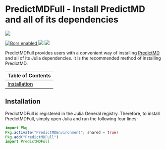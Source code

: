 # PredictMDFull - Install PredictMD and all of its dependencies

<p>
<a
href="https://doi.org/10.5281/zenodo.1291209">
<img
src="https://zenodo.org/badge/109460252.svg"/>
</a>
</p>

<p>
<a
href="https://app.bors.tech/repositories/12301">
<img
src="https://bors.tech/images/badge_small.svg"
alt="Bors enabled">
</a>
<a
href="https://travis-ci.org/bcbi/PredictMDFull.jl/branches">
<img
src=
"https://travis-ci.org/bcbi/PredictMDFull.jl.svg?branch=master"
/></a>
<a
href="https://codecov.io/gh/bcbi/PredictMDFull.jl/branch/master">
<img
src=
"https://codecov.io/gh/bcbi/PredictMDFull.jl/branch/master/graph/badge.svg"
/></a>
</p>

PredictMDFull provides users with a convenient way of installing
[PredictMD](https://predictmd.net) and all of its Julia dependencies. It is
the recommended method of installing PredictMD.

| Table of Contents |
| ----------------- |
| [Installation](#installation) |

## Installation

PredictMDFull is registered in the Julia General registry. Therefore, to
install PredictMDFull, simply open Julia and run the following four lines:
```julia
import Pkg
Pkg.activate("PredictMDEnvironment"; shared = true)
Pkg.add("PredictMDFull")
import PredictMDFull
```
